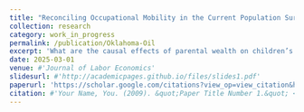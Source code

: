 ```yaml
---
title: "Reconciling Occupational Mobility in the Current Population Survey"
collection: research
category: work_in_progress
permalink: /publication/Oklahoma-Oil
excerpt: 'What are the causal effects of parental wealth on children’s outcomes? Beginning with the famous land run of 1889, initial homesteaders in Oklahoma Territory raced to claim plots of land unaware that oil lay hidden beneath their feet. We link initial homesteaders to the locations of oil discoveries and develop new methods to link them to their children in the 1940 census, which allows us to examine the impacts of parental wealth shocks on children’s wealth, income, labor supply, education, and migration.'
date: 2025-03-01
venue: #'Journal of Labor Economics'
slidesurl: #'http://academicpages.github.io/files/slides1.pdf'
paperurl: 'https://scholar.google.com/citations?view_op=view_citation&hl=en&user=_3_WnVwAAAAJ&citation_for_view=_3_WnVwAAAAJ:2osOgNQ5qMEC'
citation: #'Your Name, You. (2009). &quot;Paper Title Number 1.&quot; <i>Journal 1</i>. 1(1).'
---
```

